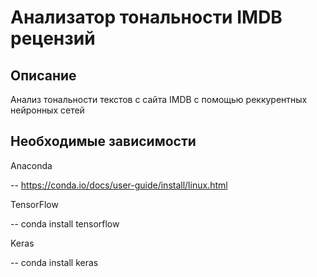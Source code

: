 **Анализатор тональности IMDB рецензий**
===================
Описание
----------

Анализ тональности текстов с сайта IMDB с помощью реккурентных нейронных сетей

Необходимые зависимости
----------------------
Anaconda 

-- https://conda.io/docs/user-guide/install/linux.html

TensorFlow

-- conda install tensorflow

Keras

-- conda install keras